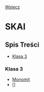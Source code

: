 [Wstecz](../README.md)

# SKAI

## Spis Treści

-   [Klasa 3](#klasa-3)

### Klasa 3

-   [Monomit](klasa3/monomit.md)
-   []